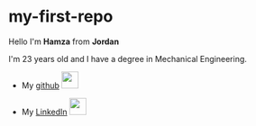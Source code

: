 # my-first-repo
Hello I'm **Hamza**  from __Jordan__

I'm 23 years old and I have a degree in Mechanical Engineering.

+ My [github](https://github.com/Dawahreh)    <img src="https://user-images.githubusercontent.com/114602707/220992397-3cf9ea91-3479-49b9-be9e-27b07ea1c4fd.png" width="30" height="30">
 


+ My [LinkedIn](https://www.linkedin.com/in/hamzeh-dawahreh-6822781b8/) <img src="https://user-images.githubusercontent.com/114602707/220992590-faa22406-31f3-4fc3-b46c-37d164b6b0d6.png" width="30" height="30">

